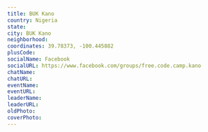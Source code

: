 ```yaml
---
title: BUK Kano
country: Nigeria
state: 
city: BUK Kano
neighborhood: 
coordinates: 39.78373, -100.445882
plusCode:
socialName: Facebook
socialURL: https://www.facebook.com/groups/free.code.camp.kano
chatName:
chatURL:
eventName:
eventURL:
leaderName:
leaderURL:
oldPhoto: 
coverPhoto:
---
```

